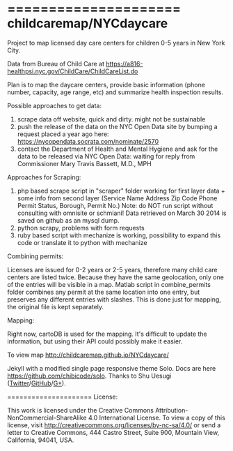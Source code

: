 =====================
childcaremap/NYCdaycare
=====================
Project to map licensed day care centers for children 0-5 years in New York City.

Data from Bureau of Child Care at https://a816-healthpsi.nyc.gov/ChildCare/ChildCareList.do

Plan is to map the daycare centers, provide basic information (phone number, capacity, age range, etc) and summarize health inspection results.

Possible approaches to get data:

1. scrape data off website, quick and dirty. might not be sustainable
2. push the release of the data on the NYC Open Data site by bumping a request placed a year ago here: https://nycopendata.socrata.com/nominate/2570
3. contact the Department of Health and Mental Hygiene and ask for the data to be released via NYC Open Data: waiting for reply from Commissioner Mary Travis Bassett, M.D., MPH

Approaches for Scraping:

1. php based scrape script in "scraper" folder working for first layer data + some info from second layer (Service Name	Address	Zip Code	Phone	Permit Status, Borough, Permit No.) Note: do NOT run script without consulting with omnisite or schmiani! Data retrieved on March 30 2014 is saved on github as an mysql dump.
2. python scrapy, problems with form requests
3. ruby based script with mechanize is working, possibility to expand this code or translate it to python with mechanize

Combining permits:

Licenses are issued for 0-2 years or 2-5 years, therefore many child care centers are listed twice. Because they have the same geolocation, only one of the entries will be visible in a map. Matlab script in combine_permits folder combines any permit at the same location into one entry, but preserves any different entries with slashes. This is done just for mapping, the original file is kept separately.

Mapping:

Right now, cartoDB is used for the mapping. It's difficult to update the information, but using their API could possibly make it easier.

To view map http://childcaremap.github.io/NYCdaycare/

Jekyll with a modified single page responsive theme Solo. Docs are here https://github.com/chibicode/solo. Thanks to Shu Uesugi (<a href="http://twitter.com/chibicode">Twitter</a>/<a href="http://github.com/chibicode">GitHub</a>/<a href="https://plus.google.com/110325199858284431541?rel=author">G+</a>).

=====================
License:

This work is licensed under the Creative Commons Attribution-NonCommercial-ShareAlike 4.0 International License. To view a copy of this license, visit http://creativecommons.org/licenses/by-nc-sa/4.0/ or send a letter to Creative Commons, 444 Castro Street, Suite 900, Mountain View, California, 94041, USA.
